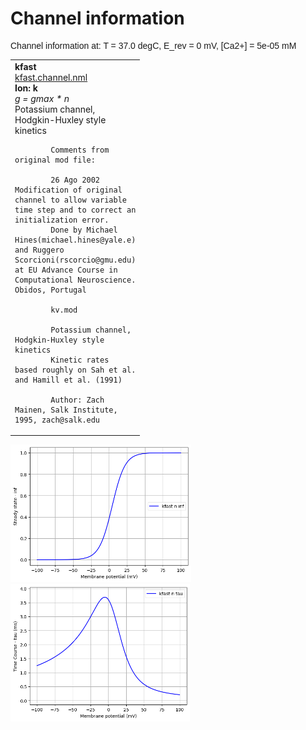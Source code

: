 Channel information
===================
    
<p style="font-family:arial">Channel information at: T = 37.0 degC, E_rev = 0 mV, [Ca2+] = 5e-05 mM</p>

<table>
    <tr>
<td width="120px">
            <b>kfast</b><br/>
            <a href="../kfast.channel.nml">kfast.channel.nml</a><br/>
            <b>Ion: k</b><br/>
            <i>g = gmax * n </i><br/>
            Potassium channel, Hodgkin-Huxley style kinetics

            Comments from original mod file:

            26 Ago 2002 Modification of original channel to allow variable time step and to correct an initialization error.
            Done by Michael Hines(michael.hines@yale.e) and Ruggero Scorcioni(rscorcio@gmu.edu) at EU Advance Course in Computational Neuroscience. Obidos, Portugal

            kv.mod

            Potassium channel, Hodgkin-Huxley style kinetics
            Kinetic rates based roughly on Sah et al. and Hamill et al. (1991)

            Author: Zach Mainen, Salk Institute, 1995, zach@salk.edu

</td>
</tr>
</table>
<td>
<a href="kfast.inf.png"><img alt="kfast steady state" src="kfast.inf.png" height="220"/></a>
</td>
<td>
<a href="kfast.tau.png"><img alt="kfast time course" src="kfast.tau.png" height="220"/></a>
</td>


